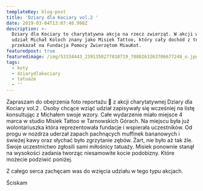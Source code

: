 ```yaml
---
templateKey: blog-post
title: 'Dziary dla Kociary vol.2 '
date: 2019-03-04T13:07:48.998Z
description: >-
  Dziary dla Kociary to charytatywna akcja na rzecz zwierząt. W akcji wziął
  udział Michał Koloch znany jako Misiek Tattoo, który cały dochód z tego dnia
  przekazał na Fundacja Pomocy Zwierzętom MiauKot. 
featuredpost: true
featuredimage: /img/53334443_2391350277818719_7888263263706677248_o.jpg
tags:
  - koty
  - dziarydlakociary
  - tatuaże
  - ''
---
```

Zapraszam do obejrzenia foto reportażu 📸 z akcji charytatywnej Dziary dla Kociary vol.2 . Osoby chcące wziąć udział zapisywały się wcześniej na listę konsultując z Michałem swoje wzory. Całe wydarzenie miało miejsce 4 marca w studio Misiek Tattoo w Tarnowskich Górach. Na miejscu była już wolontariuszka która reprezentowała fundacje i wspierała uczestników. Od progu w nozdrza uderzał zapach pachnących muffinek bananowych i świeżej kawy oraz słychać było zgrzytanie zębów. Żart, nie było aż tak źle. Swoje uczestnictwo zgłosili sami miłośnicy tatuaży. Misiek ponownie stanął na wysokości zadania tworząc niesamowite kocie podobizny.  Które możecie podziwić poniżej. 

Z całego serca zachęcam was do wzięcia udziału w tego typu akcjach. 

Ściskam
